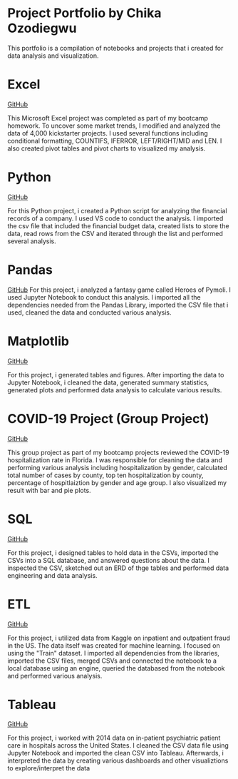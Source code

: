 # Project Portfolio by Chika Ozodiegwu 
This portfolio is a compilation of notebooks and projects that i created for data analysis and visualization.

# Excel

[GitHub](https://github.com/chikaozodiegwu/Project-Portfolio/blob/main/Notebooks/Excel_Chika%20Ozodiegwu.xlsx)

This Microsoft Excel project was completed as part of my bootcamp homework. To uncover some market trends, I modified and analyzed the data of 4,000 kickstarter projects. I used several functions including conditional formatting, COUNTIFS, IFERROR, LEFT/RIGHT/MID and LEN. I also created pivot tables and pivot charts to visualized my analysis. 

# Python

[GitHub](https://github.com/chikaozodiegwu/Project-Portfolio/blob/main/Notebooks/Python_main.py) 

For this Python project, i created a Python script for analyzing the financial records of a company. I used VS code to conduct the analysis. I imported the csv file that included the financial budget data, created lists to store the data, read rows from the CSV and iterated through the list and performed several analysis. 

# Pandas 

[GitHub](https://github.com/chikaozodiegwu/Project-Portfolio/blob/main/Notebooks/Pandas_HeroesOfPymoli.ipynb)
For this project, i analyzed a fantasy game called Heroes of Pymoli. I used Jupyter Notebook to conduct this analysis. I imported all the dependencies needed from the Pandas Library, imported the CSV file that i used, cleaned the data and conducted various analysis. 

# Matplotlib 

[GitHub](https://github.com/chikaozodiegwu/Project-Portfolio/blob/main/Notebooks/Matplotlib_pymaceuticals_starter.ipynb)

For this project, i generated tables and figures. After importing the data to Jupyter Notebook, i cleaned the data, generated summary statistics, generated plots and performed data analysis to calculate various results. 

# COVID-19 Project (Group Project)

[GitHub](https://github.com/chikaozodiegwu/Project-Portfolio/blob/main/Notebooks/COVID-19%20Project%20Notebook.ipynb)

This group project as part of my bootcamp projects reviewed the COVID-19 hospitalization rate in Florida. I was responsible for cleaning the data and performing various analysis including hospitalization by gender, calculated total number of cases by county, top ten hospitalization by county, percentage of hospitlaiztion by gender and age group. I also visualized my result with bar and pie plots. 

# SQL

[GitHub](https://github.com/chikaozodiegwu/Project-Portfolio/tree/main/Notebooks/SQL) 

For this project, i designed tables to hold data in the CSVs, imported the CSVs into a SQL database, and answered questions about the data. I inspected the CSV, sketched out an ERD of thge tables and performed data engineering and data analysis. 

# ETL 

[GitHub](https://github.com/chikaozodiegwu/Project-Portfolio/blob/main/Notebooks/ETL%20Project.ipynb)

For this project, i utilized data from Kaggle on inpatient and outpatient fraud in the US. The data itself was created for machine learning. I focused on using the "Train" dataset. I imported all dependencies from the libraries, imported the CSV files, merged CSVs and connected the notebook to a local database using an engine, queried the databased from the notebook and performed various analysis. 

# Tableau 

[GitHub](https://github.com/chikaozodiegwu/Project-Portfolio/blob/main/Notebooks/Tableau-psychiatric_health.twbx)

For this project, i worked with 2014 data on in-patient psychiatric patient care in hospitals across the United States. I cleaned the CSV data file using Jupyter Notebook and imported the clean CSV into Tableau. Afterwards, i interpreted the data by creating various dashboards and other visualiztions to explore/interpret the data 
